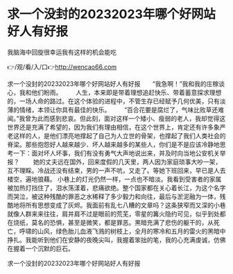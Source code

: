 # 求一个没封的20232023年哪个好网站好人有好报
我脑海中回旋很幸运我有这样的机会能吃

👉/观/看/入/口👉http://wencao66.com

求一个没封的20232023年哪个好网站好人有好报　　“我急啊！”我和我的庄稼谈心，我和他们盼雨。
　　人生，本来即是带着理想追赶快乐、带着蓄意探求理想的，一场人命的路过。在这个体验的进程中，不管生存已经赋予几何优美，只有淡薄的情绪，本领让你具有最佳的快乐。
　　“百合花要是腐烂了，气味比败草还难闻。”我曾为此而感到悲哀。但此刻，面对这样一个矮小、瘦弱的老人，我却觉得这世界还是充满了希望的，因为我们有理由相信，在这个世界上，肯定还有许多象严老这样的人，是他们漂亮地撑起了自己为人立世的骨架，也撑起了我们人类社会的脊梁。那些抱怨好人越来越少、坏人越来越多的某些人，你们是不是应该冷静地思考一下：面对坏人坏事，我们有没有勇气大声地说出来，并及时向当地公安机关举报？
　　她的丈夫远在国外，回来度假的几天里，两人因为家庭琐事大吵一架，互不理睬。冷战还没有结束，男的一声不吭，又走了。等她下班回来，早已是人去楼空，遍地狼藉。
小巷上的灯光仍然一样，一点也不暗淡。我看到受害者的家属被加热灯挡住了，泪水荡漾着，悲痛欲绝。整个国家都在关心着长江，为这个名字而哭泣，被这种残酷的罪恶之水稀释了多少毅力和向往，最后与淤泥融为一体，残酷地将所有思想变成了灰烬。我面前有乱七八糟的文章吗？这条狭窄而又深的小巷就像人群来来往往，肩并肩不过是眼前的荒芜，零星的篝火隐约可见，似乎到处都在烧纸，莫名的恐惧，甚至是微笑，都是罪恶。黑暗充满了悲伤的躯干的，从死亡，呼啸的山风，绿色胎儿血液飞溅的树枝上，全月的寒冷和五月的雷火的黑暗中挣扎。我能听到他们在安静的夜晚尖叫，我握着笨拙的笔，我的心充满虔诚，仿佛在握着一个沉默的巨石。

求一个没封的20232023年哪个好网站好人有好报
